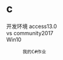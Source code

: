 # c  
开发环境 access13.0  
        vs community2017  
        Win10
        
          
          我的C#作业
